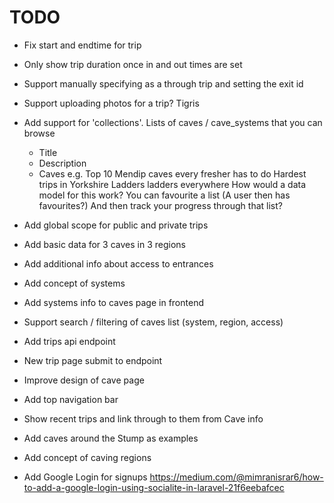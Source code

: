 # TODO
* Fix start and endtime for trip
* Only show trip duration once in and out times are set
* Support manually specifying as a through trip and setting the exit id
* Support uploading photos for a trip? Tigris
* Add support for 'collections'. Lists of caves / cave_systems that you can browse
    * Title
    * Description
    * Caves
    e.g. Top 10 Mendip caves every fresher has to do
         Hardest trips in Yorkshire
         Ladders ladders everywhere
    How would a data model for this work? You can favourite a list (A user then has favourites?)
    And then track your progress through that list?
* Add global scope for public and private trips

* Add basic data for 3 caves in 3 regions
* Add additional info about access to entrances
* Add concept of systems
* Add systems info to caves page in frontend
* Support search / filtering of caves list (system, region, access)

* Add trips api endpoint
* New trip page submit to endpoint

* Improve design of cave page

* Add top navigation bar

* Show recent trips and link through to them from Cave info

* Add caves around the Stump as examples

* Add concept of caving regions

* Add Google Login for signups https://medium.com/@mimranisrar6/how-to-add-a-google-login-using-socialite-in-laravel-21f6eebafcec